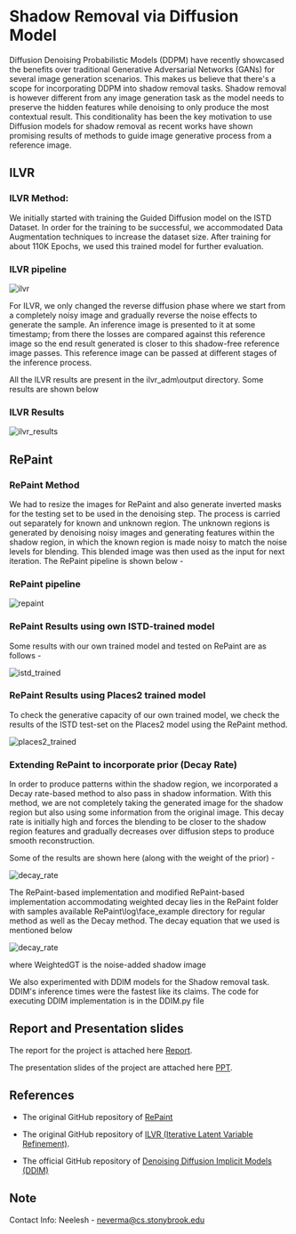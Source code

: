 # Shadow Removal via Diffusion Model

Diffusion Denoising Probabilistic Models (DDPM) have recently showcased the benefits over traditional Generative Adversarial Networks (GANs) for several image generation scenarios. This makes us believe that there's a scope for incorporating DDPM into shadow removal tasks. Shadow removal is however different from any image generation task as the model needs to preserve the hidden features while denoising to only produce the most contextual result. This conditionality has been the key motivation to use Diffusion models for shadow removal as recent works have shown promising results of methods to guide image generative process from a reference image.

## ILVR

### ILVR Method:
We initially started with training the Guided Diffusion model on the ISTD Dataset. In order for the training to be successful, we accommodated Data Augmentation techniques to increase the dataset size. After training for about 110K Epochs, we used this trained model for further evaluation.

### ILVR pipeline
![ilvr](https://github.com/neeleshverma/Shadow_Removal/blob/main/ilvr%20pipeline.png)

For ILVR, we only changed the reverse diffusion phase where we start from a completely noisy image and gradually reverse the noise effects to generate the sample. An inference image is presented to it at some timestamp; from there the losses are compared against this reference image so the end result generated is closer to this shadow-free reference image passes. This reference image can be passed at different stages of the inference process.

All the ILVR results are present in the ilvr_adm\output directory. Some results are shown below 

### ILVR Results
![ilvr_results](https://github.com/neeleshverma/Shadow_Removal/blob/main/ilvr%20results.png)

## RePaint

### RePaint Method
We had to resize the images for RePaint and also generate inverted masks for the testing set to be used in the denoising step. The process is carried out separately for known and unknown region. The unknown regions is generated by denoising noisy images and generating features within the shadow region, in which the known region is made noisy to match the noise levels for blending. This blended image was then used as the input for next iteration. The RePaint pipeline is shown below -  

### RePaint pipeline
![repaint](https://github.com/neeleshverma/Shadow_Removal/blob/main/repaint_pipeline.png)

### RePaint Results using own ISTD-trained model
Some results with our own trained model and tested on RePaint are as follows -  

![istd_trained](https://github.com/neeleshverma/Shadow_Removal/blob/main/repaint%20istd%20results.png)

### RePaint Results using Places2 trained model
To check the generative capacity of our own trained model, we check the results of the ISTD test-set on the Places2 model using the RePaint method.  

![places2_trained](https://github.com/neeleshverma/Shadow_Removal/blob/main/repaint%20places2%20result.png)

### Extending RePaint to incorporate prior (Decay Rate)
In order to produce patterns within the shadow region, we incorporated a Decay rate-based method to also pass in shadow information. With this method, we are not completely taking the generated image for the shadow region but also using some information from the original image. This decay rate is initially high and forces the blending to be closer to the shadow region features and gradually decreases over diffusion steps to produce smooth reconstruction.

Some of the results are shown here (along with the weight of the prior) -  

![decay_rate](https://github.com/neeleshverma/Shadow_Removal/blob/main/repaint%20decay.png)

The RePaint-based implementation and modified RePaint-based implementation accommodating weighted decay lies in the RePaint folder with samples available RePaint\log\face_example directory for regular method as well as the Decay method. The decay equation that we used is mentioned below

![decay_rate](https://github.com/neeleshverma/Shadow_Removal/blob/main/decay_eq.png)

where WeightedGT is the noise-added shadow image

We also experimented with DDIM models for the Shadow removal task. DDIM's inference times were the fastest like its claims. The code for executing DDIM implementation is in the DDIM.py file

## Report and Presentation slides
The report for the project is attached here [Report](https://github.com/neeleshverma/Shadow_Removal/blob/main/reports/ShadowRemoval_Report.pdf).

The presentation slides of the project are attached here [PPT](https://github.com/neeleshverma/Shadow_Removal/blob/main/reports/Final_Presentation.pdf).


## References
- The original GitHub repository of [RePaint](https://github.com/andreas128/RePaint) 

- The original GitHub repository of [ILVR (Iterative Latent Variable Refinement)](https://github.com/jychoi118/ilvr_adm).

- The official GitHub repository of [Denoising Diffusion Implicit Models (DDIM)](https://github.com/ermongroup/ddim)

## Note
Contact Info: Neelesh - neverma@cs.stonybrook.edu
